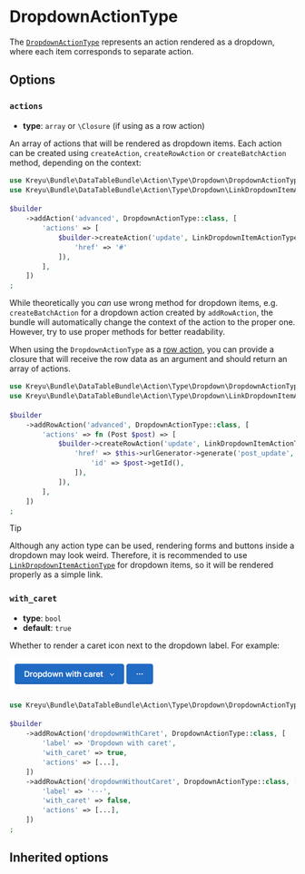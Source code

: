 <script setup>
    import ActionTypeOptions from "./options/action.md";
</script>

# DropdownActionType

The [`DropdownActionType`](https://github.com/Kreyu/data-table-bundle/blob/main/src/Action/Type/Dropdown/DropdownActionType.php) represents an action rendered as a dropdown, where each item corresponds to separate action.

## Options

### `actions`

- **type**: `array` or `\Closure` (if using as a row action)

An array of actions that will be rendered as dropdown items.
Each action can be created using `createAction`, `createRowAction` or `createBatchAction` method, depending on the context:

```php
use Kreyu\Bundle\DataTableBundle\Action\Type\Dropdown\DropdownActionType;
use Kreyu\Bundle\DataTableBundle\Action\Type\Dropdown\LinkDropdownItemActionType;

$builder
    ->addAction('advanced', DropdownActionType::class, [
        'actions' => [
            $builder->createAction('update', LinkDropdownItemActionType::class, [
                'href' => '#'
            ]),
        ],
    ])
;
```

While theoretically you _can_ use wrong method for dropdown items, e.g. `createBatchAction` for a dropdown action created by `addRowAction`,
the bundle will automatically change the context of the action to the proper one. However, try to use proper methods for better readability.

When using the `DropdownActionType` as a [row action](../../../docs/components/actions.md), you can provide a closure
that will receive the row data as an argument and should return an array of actions.

```php
use Kreyu\Bundle\DataTableBundle\Action\Type\Dropdown\DropdownActionType;
use Kreyu\Bundle\DataTableBundle\Action\Type\Dropdown\LinkDropdownItemActionType;

$builder
    ->addRowAction('advanced', DropdownActionType::class, [
        'actions' => fn (Post $post) => [
            $builder->createRowAction('update', LinkDropdownItemActionType::class, [
                'href' => $this->urlGenerator->generate('post_update', [
                    'id' => $post->getId(),
                ]),
            ]),
        ],
    ])
;
```

> [!TIP]
> Although any action type can be used, rendering forms and buttons inside a dropdown may look weird.
> Therefore, it is recommended to use [`LinkDropdownItemActionType`](link-dropdown-item.md) for dropdown items,
> so it will be rendered properly as a simple link.

### `with_caret`

- **type**: `bool`
- **default**: `true`

Whether to render a caret icon next to the dropdown label. For example:

![Dropdown action with and without caret example](./dropdown_action_type_with_caret_example.png)

```php
use Kreyu\Bundle\DataTableBundle\Action\Type\Dropdown\DropdownActionType;

$builder
    ->addRowAction('dropdownWithCaret', DropdownActionType::class, [
        'label' => 'Dropdown with caret',
        'with_caret' => true,
        'actions' => [...],
    ])
    ->addRowAction('dropdownWithoutCaret', DropdownActionType::class, [
        'label' => '···',
        'with_caret' => false,
        'actions' => [...],
    ])
;
```

## Inherited options

<ActionTypeOptions/>
